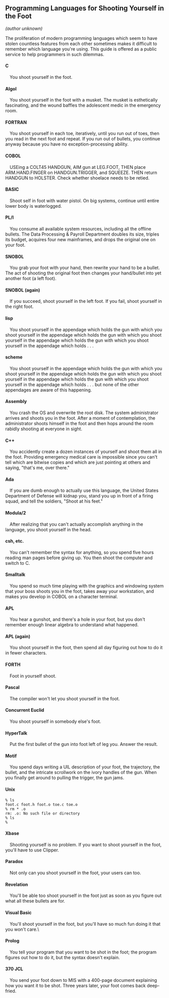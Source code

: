 ## Programming Languages for Shooting Yourself in the Foot

*(author unknown)*

The proliferation of modern programming languages which seem to have stolen countless features from each other sometimes makes it difficult to remember which language you're using. This guide is offered as a public service to help programmers in such dilemmas.

#### C

 You shoot yourself in the foot.

#### Algol

 You shoot yourself in the foot with a musket. The musket is esthetically fascinating, and the wound baffles the adolescent medic in the emergency room.

#### FORTRAN

 You shoot yourself in each toe, iteratively, until you run out of toes, then you read in the next foot and repeat. If you run out of bullets, you continue anyway because you have no exception-processing ability.

#### COBOL

 USEing a COLT45 HANDGUN, AIM gun at LEG.FOOT, THEN place ARM.HAND.FINGER on HANDGUN.TRIGGER, and SQUEEZE. THEN return HANDGUN to HOLSTER. Check whether shoelace needs to be retied.

#### BASIC

 Shoot self in foot with water pistol. On big systems, continue until entire lower body is waterlogged.

#### PL/I

 You consume all available system resources, including all the offline bullets. The Data Processing & Payroll Department doubles its size, triples its budget, acquires four new mainframes, and drops the original one on your foot.

#### SNOBOL

 You grab your foot with your hand, then rewrite your hand to be a bullet. The act of shooting the original foot then changes your hand/bullet into yet another foot (a left foot).

#### SNOBOL (again)

 If you succeed, shoot yourself in the left foot. If you fail, shoot yourself in the right foot.

#### lisp

 You shoot yourself in the appendage which holds the gun with which you shoot yourself in the appendage which holds the gun with which you shoot yourself in the appendage which holds the gun with which you shoot yourself in the appendage which holds . . .

#### scheme

 You shoot yourself in the appendage which holds the gun with which you shoot yourself in the appendage which holds the gun with which you shoot yourself in the appendage which holds the gun with which you shoot yourself in the appendage which holds . . . but none of the other appendages are aware of this happening.

#### Assembly

 You crash the OS and overwrite the root disk. The system administrator arrives and shoots you in the foot. After a moment of contemplation, the administrator shoots himself in the foot and then hops around the room rabidly shooting at everyone in sight.

#### C++

 You accidently create a dozen instances of yourself and shoot them all in the foot. Providing emergency medical care is impossible since you can't tell which are bitwise copies and which are just pointing at others and saying, "that's me, over there."

#### Ada

 If you are dumb enough to actually use this language, the United States Department of Defense will kidnap you, stand you up in front of a firing squad, and tell the soldiers, "Shoot at his feet."

#### Modula/2

 After realizing that you can't actually accomplish anything in the language, you shoot yourself in the head.

#### csh, etc.

 You can't remember the syntax for anything, so you spend five hours reading man pages before giving up. You then shoot the computer and switch to C.

#### Smalltalk

 You spend so much time playing with the graphics and windowing system that your boss shoots you in the foot, takes away your workstation, and makes you develop in COBOL on a character terminal.

#### APL

 You hear a gunshot, and there's a hole in your foot, but you don't remember enough linear algebra to understand what happened.

#### APL (again)

 You shoot yourself in the foot, then spend all day figuring out how to do it in fewer characters.

#### FORTH

 Foot in yourself shoot.

#### Pascal

 The compiler won't let you shoot yourself in the foot.

#### Concurrent Euclid

 You shoot yourself in somebody else's foot.

#### HyperTalk

 Put the first bullet of the gun into foot left of leg you. Answer the result.

#### Motif

 You spend days writing a UIL description of your foot, the trajectory, the bullet, and the intricate scrollwork on the ivory handles of the gun. When you finally get around to pulling the trigger, the gun jams.

#### Unix
    % ls
    foot.c foot.h foot.o toe.c toe.o
    % rm * .o
    rm: .o: No such file or directory
    % ls
    %

#### Xbase

 Shooting yourself is no problem. If you want to shoot yourself in the foot, you'll have to use Clipper.

#### Paradox
 Not only can you shoot yourself in the foot, your users can too.

#### Revelation
 You'll be able too shoot yourself in the foot just as soon as you figure out what all these bullets are for.

#### Visual Basic

 You'll shoot yourself in the foot, but you'll have so much fun doing it that you won't care.\

#### Prolog

 You tell your program that you want to be shot in the foot; the program figures out how to do it, but the syntax doesn't explain.

#### 370 JCL

 You send your foot down to MIS with a 400-page document explaining how you want it to be shot. Three years later, your foot comes back deep-fried.
